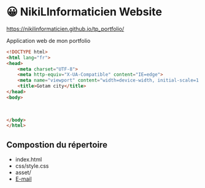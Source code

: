 # &#128512; NikiLInformaticien Website

https://nikilinformaticien.github.io/tp_portfolio/

Application web de mon portfolio
``` html 
<!DOCTYPE html>
<html lang="fr">
<head>
    <meta charset="UTF-8">
    <meta http-equiv="X-UA-Compatible" content="IE=edge">
    <meta name="viewport" content="width=device-width, initial-scale=1.0">
    <title>Gotam city</title>
</head>
<body>
    
    

</body>
</html>
```

## Compostion du répertoire
* index.html
* css/style.css
* asset/
* [E-mail](mailto:nikita.uemlyanin.bts@gmail.com)
